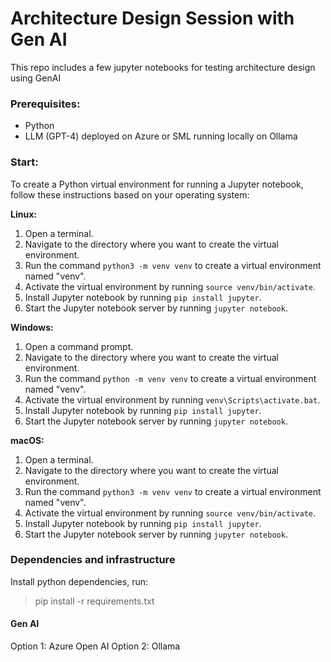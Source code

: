 # Architecture Design Session with Gen AI

This repo includes a few jupyter notebooks for testing architecture design using GenAI

### Prerequisites:
- Python
- LLM (GPT-4) deployed on Azure or SML running locally on Ollama  


### Start:

To create a Python virtual environment for running a Jupyter notebook, follow these instructions based on your operating system:

**Linux:**
1. Open a terminal.
2. Navigate to the directory where you want to create the virtual environment.
3. Run the command `python3 -m venv venv` to create a virtual environment named "venv".
4. Activate the virtual environment by running `source venv/bin/activate`.
5. Install Jupyter notebook by running `pip install jupyter`.
6. Start the Jupyter notebook server by running `jupyter notebook`.

**Windows:**
1. Open a command prompt.
2. Navigate to the directory where you want to create the virtual environment.
3. Run the command `python -m venv venv` to create a virtual environment named "venv".
4. Activate the virtual environment by running `venv\Scripts\activate.bat`.
5. Install Jupyter notebook by running `pip install jupyter`.
6. Start the Jupyter notebook server by running `jupyter notebook`.

**macOS:**
1. Open a terminal.
2. Navigate to the directory where you want to create the virtual environment.
3. Run the command `python3 -m venv venv` to create a virtual environment named "venv".
4. Activate the virtual environment by running `source venv/bin/activate`.
5. Install Jupyter notebook by running `pip install jupyter`.
6. Start the Jupyter notebook server by running `jupyter notebook`.


### Dependencies and infrastructure

Install python dependencies, run:
> pip install -r requirements.txt

#### Gen AI

Option 1: Azure Open AI
Option 2: Ollama 

